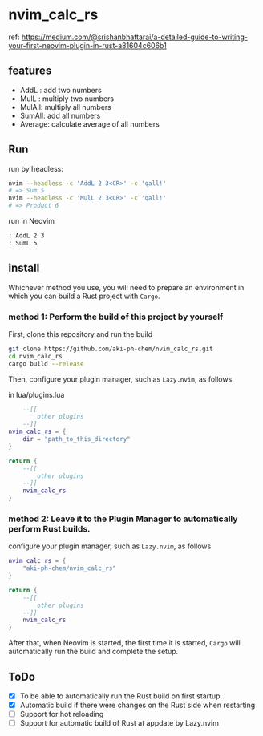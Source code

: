 # nvim\_calc\_rs

ref: https://medium.com/@srishanbhattarai/a-detailed-guide-to-writing-your-first-neovim-plugin-in-rust-a81604c606b1

## features

- AddL : add two numbers
- MulL : multiply two numbers
- MulAll: multiply all numbers
- SumAll: add all numbers
- Average: calculate average of all numbers

## Run

run by headless:

```bash
nvim --headless -c 'AddL 2 3<CR>' -c 'qall!'
# => Sum 5
nvim --headless -c 'MulL 2 3<CR>' -c 'qall!'
# => Product 6
```

run in Neovim

```txt
: AddL 2 3
: SumL 5
```

## install

Whichever method you use, you will need to prepare an environment in which you can build a Rust project with `Cargo`.

### method 1: Perform the build of this project by yourself

First, clone this repository and run the build

```bash
git clone https://github.com/aki-ph-chem/nvim_calc_rs.git
cd nvim_calc_rs
cargo build --release
```

Then, configure your plugin manager, such as `Lazy.nvim`, as follows

in lua/plugins.lua
```Lua
    --[[
        other plugins
    --]]
nvim_calc_rs = {
    dir = "path_to_this_directory"
}

return {
    --[[
        other plugins
    --]]
    nvim_calc_rs
}
```

### method 2: Leave it to the Plugin Manager to automatically perform Rust builds.

configure your plugin manager, such as `Lazy.nvim`, as follows

```Lua
nvim_calc_rs = {
	"aki-ph-chem/nvim_calc_rs"
}

return {
    --[[
        other plugins
    --]]
    nvim_calc_rs
}
```

After that, when Neovim is started, the first time it is started,
`Cargo` will automatically run the build and complete the setup.

## ToDo

- [x] To be able to automatically run the Rust build on first startup.
- [x] Automatic build if there were changes on the Rust side when restarting
- [ ] Support for hot reloading
- [ ] Support for automatic build of Rust at appdate by Lazy.nvim
